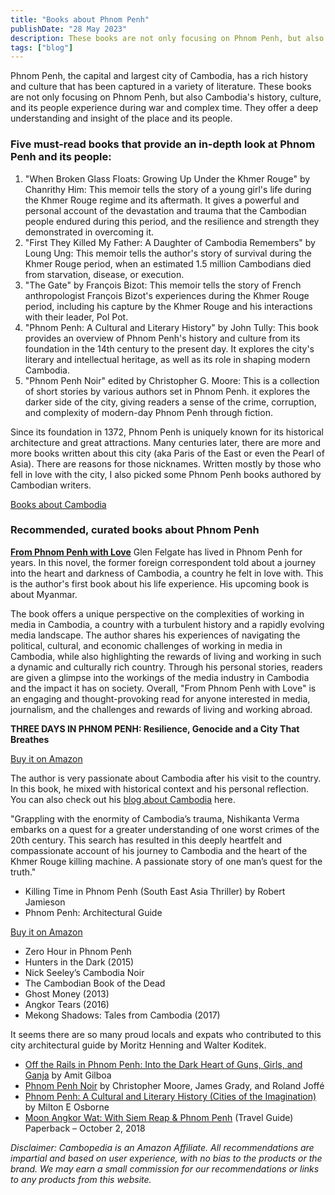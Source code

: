 ```yaml
---
title: "Books about Phnom Penh"
publishDate: "28 May 2023"
description: These books are not only focusing on Phnom Penh, but also Cambodia's history
tags: ["blog"]
---
```


Phnom Penh, the capital and largest city of Cambodia, has a rich history and culture that has been captured in a variety of literature. These books are not only focusing on Phnom Penh, but also Cambodia's history, culture, and its people experience during war and complex time. They offer a deep understanding and insight of the place and its people.

### Five must-read books that provide an in-depth look at Phnom Penh and its people:

1. "When Broken Glass Floats: Growing Up Under the Khmer Rouge" by Chanrithy Him: This memoir tells the story of a young girl's life during the Khmer Rouge regime and its aftermath. It gives a powerful and personal account of the devastation and trauma that the Cambodian people endured during this period, and the resilience and strength they demonstrated in overcoming it.
2. "First They Killed My Father: A Daughter of Cambodia Remembers" by Loung Ung: This memoir tells the author's story of survival during the Khmer Rouge period, when an estimated 1.5 million Cambodians died from starvation, disease, or execution.
3. "The Gate" by François Bizot: This memoir tells the story of French anthropologist François Bizot's experiences during the Khmer Rouge period, including his capture by the Khmer Rouge and his interactions with their leader, Pol Pot.
4. "Phnom Penh: A Cultural and Literary History" by John Tully: This book provides an overview of Phnom Penh's history and culture from its foundation in the 14th century to the present day. It explores the city's literary and intellectual heritage, as well as its role in shaping modern Cambodia.
5. "Phnom Penh Noir" edited by Christopher G. Moore: This is a collection of short stories by various authors set in Phnom Penh. it explores the darker side of the city, giving readers a sense of the crime, corruption, and complexity of modern-day Phnom Penh through fiction.

Since its foundation in 1372, Phnom Penh is uniquely known for its historical architecture and great attractions. Many centuries later, there are more and more books written about this city (aka Paris of the East or even the Pearl of Asia). There are reasons for those nicknames. Written mostly by those who fell in love with the city, I also picked some Phnom Penh books authored by Cambodian writers.

[Books about Cambodia](https://cambopedia.com/best-books-about-cambodia/)

### Recommended, curated books about Phnom Penh

**[From Phnom Penh with Love](https://www.amazon.com/gp/product/B08FP5TWZF/?tag=tbun27_cambodia-20)** Glen Felgate has lived in Phnom Penh for years. In this novel, the former foreign correspondent told about a journey into the heart and darkness of Cambodia, a country he felt in love with. This is the author's first book about his life experience. His upcoming book is about Myanmar.

The book offers a unique perspective on the complexities of working in media in Cambodia, a country with a turbulent history and a rapidly evolving media landscape. The author shares his experiences of navigating the political, cultural, and economic challenges of working in media in Cambodia, while also highlighting the rewards of living and working in such a dynamic and culturally rich country. Through his personal stories, readers are given a glimpse into the workings of the media industry in Cambodia and the impact it has on society. Overall, "From Phnom Penh with Love" is an engaging and thought-provoking read for anyone interested in media, journalism, and the challenges and rewards of living and working abroad.

**THREE DAYS IN PHNOM PENH: Resilience, Genocide and a City That Breathes**

[Buy it on Amazon](https://www.amazon.com/gp/product/B085WYC7WC/?tag=tbun27_cambodia-20)

The author is very passionate about Cambodia after his visit to the country. In this book, he mixed with historical context and his personal reflection. You can also check out his [blog about Cambodia](https://cambodiaetc.blogspot.com/) here.

"Grappling with the enormity of Cambodia’s trauma, Nishikanta Verma embarks on a quest for a greater understanding of one worst crimes of the 20th century. This search has resulted in this deeply heartfelt and compassionate account of his journey to Cambodia and the heart of the Khmer Rouge killing machine. A passionate story of one man’s quest for the truth."

- Killing Time in Phnom Penh (South East Asia Thriller) by Robert Jamieson
- Phnom Penh: Architectural Guide

[Buy it on Amazon](https://www.amazon.com/gp/product/3869224347/?tag=tbun27_cambodia-20)

- Zero Hour in Phnom Penh
- Hunters in the Dark (2015)
- Nick Seeley’s Cambodia Noir
- The Cambodian Book of the Dead
- Ghost Money (2013)
- Angkor Tears (2016)
- Mekong Shadows: Tales from Cambodia (2017)

It seems there are so many proud locals and expats who contributed to this city architectural guide by Moritz Henning and Walter Koditek.

- [Off the Rails in Phnom Penh: Into the Dark Heart of Guns, Girls, and Ganja](https://amzn.to/2Plclh0) by Amit Gilboa
- [Phnom Penh Noir](https://amzn.to/2nTZndz) by Christopher Moore, James Grady, and Roland Joffé
- [Phnom Penh: A Cultural and Literary History (Cities of the Imagination)](https://amzn.to/2OMSo1O) by Milton E Osborne
- [Moon Angkor Wat: With Siem Reap & Phnom Penh](https://amzn.to/2Mrmasc) (Travel Guide) Paperback – October 2, 2018

_Disclaimer: Cambopedia is an Amazon Affiliate. All recommendations are impartial and based on user experience, with no bias to the products or the brand. We may earn a small commission for our recommendations or links to any products from this website._
